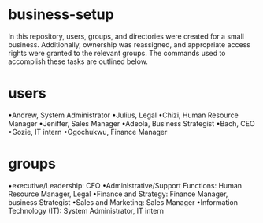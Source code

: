 # business-setup
In this repository, users, groups, and directories were created for a small business. Additionally, ownership was reassigned, and appropriate access rights were granted to the relevant groups. The commands used to accomplish these tasks are outlined below.
# users
•Andrew, System Administrator
•Julius, Legal
•Chizi, Human Resource Manager
•Jeniffer, Sales Manager
•Adeola, Business Strategist
•Bach, CEO
•Gozie, IT intern
•Ogochukwu, Finance Manager 
 # groups
•executive/Leadership:
CEO
•Administrative/Support Functions:
Human Resource Manager,
Legal
•Finance and Strategy:
Finance Manager, 
business Strategist
•Sales and Marketing:
Sales Manager
•Information Technology (IT):
System Administrator,
IT intern


